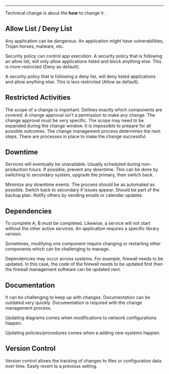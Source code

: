 
---

Technical change is about the **how** to change it .

## Allow List / Deny List

Any application can be dangerous. An application might have vulnerabilities, Trojan horses, malware, etc.

Security policy can control app execution. A security policy that is following an allow list, will only allow applications listed and block anything else. This is more restricted (Deny as default).

A security policy that is following a deny list, will deny listed applications and allow anything else. This is less restricted (Allow as default).

## Restricted Activities

The scope of a change is important. Defines exactly which components are covered. 
A change approval isn't a permission to make any change. The change approval must be very specific. 
The scope may need to be expanded during the change window. It is impossible to prepare for all possible outcomes.
The change management process determines the next steps. There are processes in place to make the change successful. 

## Downtime

Services will eventually be unavailable. Usually scheduled during non-production hours. 
If possible, prevent any downtime. This can be done by switching to secondary system, upgrade the primary, then switch back.

Minimize any downtime events. The process should be as automated as possible. Switch back to secondary if issues appear. Should be part of the backup plan.
Notify others by sending emails or calendar updates.

## Dependencies

To complete A, B must be completed. Likewise, a service will not start without the other active services. An application requires a specific library version.

Sometimes, modifying one component require changing or restarting other components which can be challenging to manage.

Dependencies may occur across systems. For example, firewall needs to be updated. In this case, the code of the firewall needs to be updated first then the firewall management software can be updated next.

## Documentation 

It can be challenging to keep up with changes. Documentation can be outdated very quickly. Documentation is required with the change management process.

Updating diagrams comes when modifications to network configurations happen.

Updating policies/procedures comes when a adding new systems happen.
 
## Version Control 

Version control allows the tracking of changes to files or configuration data over time. Easily revert to a previous setting.
